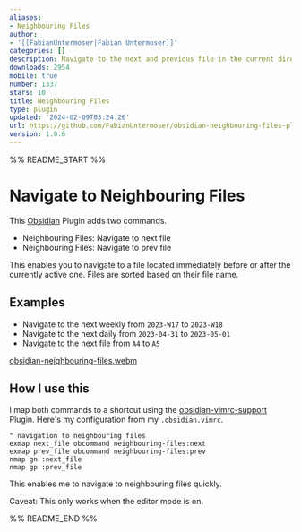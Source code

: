 ```yaml
---
aliases:
- Neighbouring Files
author:
- '[[FabianUntermoser|Fabian Untermoser]]'
categories: []
description: Navigate to the next and previous file in the current directory
downloads: 2954
mobile: true
number: 1337
stars: 10
title: Neighbouring Files
type: plugin
updated: '2024-02-09T03:24:26'
url: https://github.com/FabianUntermoser/obsidian-neighbouring-files-plugin
version: 1.0.6
---
```


%% README_START %%

# Navigate to Neighbouring Files

This [Obsidian](https://obsidian.md/) Plugin adds two commands.

- Neighbouring Files: Navigate to next file
- Neighbouring Files: Navigate to prev file

This enables you to navigate to a file located immediately before or after the currently active one.
Files are sorted based on their file name.

## Examples

- Navigate to the next weekly from `2023-W17` to `2023-W18`
- Navigate to the next daily from `2023-04-31` to `2023-05-01`
- Navigate to the next file from `A4` to `A5`

[obsidian-neighbouring-files.webm](https://github.com/user-attachments/assets/cdc04e2b-e3d9-4d77-8b2c-cbfa4ef4436d)


## How I use this

I map both commands to a shortcut using the [obsidian-vimrc-support](https://github.com/esm7/obsidian-vimrc-support) Plugin.
Here's my configuration from my `.obsidian.vimrc`.

```vimrc
" navigation to neighbouring files
exmap next_file obcommand neighbouring-files:next
exmap prev_file obcommand neighbouring-files:prev
nmap gn :next_file
nmap gp :prev_file
```

This enables me to navigate to neighbouring files quickly.

Caveat: This only works when the editor mode is on.


%% README_END %%